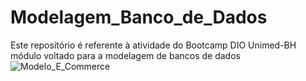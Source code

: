 # Modelagem_Banco_de_Dados
Este repositório é referente à atividade do Bootcamp DIO Unimed-BH módulo voltado para a modelagem de bancos de dados
![Modelo_E_Commerce](https://user-images.githubusercontent.com/91021711/196009980-bf9b8ef2-f1dd-4eaa-ace4-5a2053c9d469.png)

